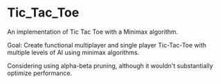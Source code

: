 # Tic_Tac_Toe
An implementation of Tic Tac Toe with a Minimax algorithm.

Goal: Create functional multiplayer and single player Tic-Tac-Toe with multiple levels of AI using minimax algorithms. 

Considering using alpha-beta pruning, although it wouldn't substantially optimize performance.  
